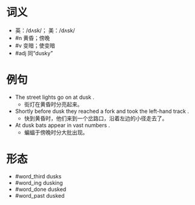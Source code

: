 # 词义
- 英：/dʌsk/； 美：/dʌsk/
- #n 黄昏；傍晚
- #v 变暗；使变暗
- #adj 同“dusky”
# 例句
- The street lights go on at dusk .
	- 街灯在黄昏时分亮起来。
- Shortly before dusk they reached a fork and took the left-hand track .
	- 快到黄昏时，他们来到一个岔路口，沿着左边的小径走去了。
- At dusk bats appear in vast numbers .
	- 蝙蝠于傍晚时分大批出现。
# 形态
- #word_third dusks
- #word_ing dusking
- #word_done dusked
- #word_past dusked
